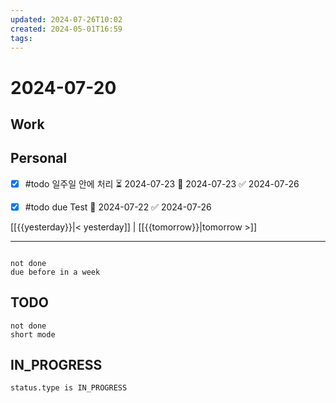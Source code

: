 ```yaml
---
updated: 2024-07-26T10:02
created: 2024-05-01T16:59
tags: 
---
```


# 2024-07-20  

## Work

## Personal

- [x] #todo 일주일 안에 처리 ⏳ 2024-07-23 📅 2024-07-23 ✅ 2024-07-26
- [x] #todo due Test 📅 2024-07-22 ✅ 2024-07-26

  
  
[[{{yesterday}}|< yesterday]] | [[{{tomorrow}}|tomorrow >]]  
  
---  

```tasks

not done
due before in a week
```



## TODO
```tasks  
not done  
short mode  
```

## IN_PROGRESS
```tasks  
status.type is IN_PROGRESS
```

